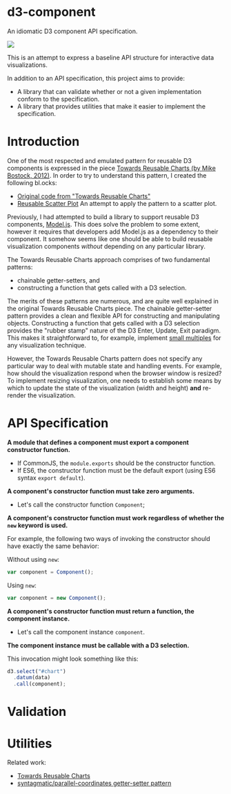 # d3-component
An idiomatic D3 component API specification.

[![](https://imgs.xkcd.com/comics/standards.png)](https://xkcd.com/927/)

This is an attempt to express a baseline API structure for interactive data visualizations.

In addition to an API specification, this project aims to provide:

 * A library that can validate whether or not a given implementation conform to the specification.
 * A library that provides utilities that make it easier to implement the specification.

# Introduction

One of the most respected and emulated pattern for reusable D3 components is expressed in the piece [Towards Reusable Charts (by Mike Bostock, 2012)](http://bost.ocks.org/mike/chart/). In order to try to understand this pattern, I created the following bl.ocks:

 * [Original code from "Towards Reusable Charts"](http://bl.ocks.org/curran/66d926fe73211fd650ec)
 * [Reusable Scatter Plot](http://bl.ocks.org/curran/1fb2ae1dfc1471972904) An attempt to apply the pattern to a scatter plot.

Previously, I had attempted to build a library to support reusable D3 components, [Model.js](https://github.com/curran/model). This does solve the problem to some extent, however it requires that developers add Model.js as a dependency to their component. It somehow seems like one should be able to build reusable visualization components _without_ depending on any particular library.

The Towards Reusable Charts approach comprises of two fundamental patterns:

 * chainable getter-setters, and
 * constructing a function that gets called with a D3 selection.

The merits of these patterns are numerous, and are quite well explained in the original Towards Reusable Charts piece. The chainable getter-setter pattern provides a clean and flexible API for constructing and manipulating objects. Constructing a function that gets called with a D3 selection provides the "rubber stamp" nature of the D3 Enter, Update, Exit paradigm. This makes it straightforward to, for example, implement [small multiples](https://en.wikipedia.org/wiki/Small_multiple) for any visualization technique.

However, the Towards Reusable Charts pattern does not specify any particular way to deal with mutable state and handling events. For example, how should the visualization respond when the browser window is resized? To implement resizing visualization, one needs to establish some means by which to update the state of the visualization (width and height) **and** re-render the visualization.

# API Specification

**A module that defines a component must export a component constructor function.**

 * If CommonJS, the `module.exports` should be the constructor function.
 * If ES6, the constructor function must be the default export (using ES6 syntax `export default`).

**A component's constructor function must take zero arguments.**

 * Let's call the constructor function `Component`;

**A component's constructor function must work regardless of whether the `new` keyword is used.**

For example, the following two ways of invoking the constructor should have exactly the same behavior:

Without using `new`:
```javascript
var component = Component();
```

Using `new`:
```javascript
var component = new Component();
```

**A component's constructor function must return a function, the component instance.**

 * Let's call the component instance `component`.

**The component instance must be callable with a D3 selection.**

This invocation might look something like this:

```javascript
d3.select("#chart")
  .datum(data)
  .call(component);
```

# Validation

# Utilities

Related work:

 * [Towards Reusable Charts](http://bl.ocks.org/curran/66d926fe73211fd650ec)
 * [syntagmatic/parallel-coordinates getter-setter pattern](https://github.com/syntagmatic/parallel-coordinates/blob/master/d3.parcoords.js#L73)
